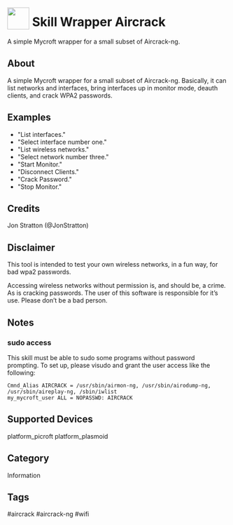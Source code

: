 # <img src='https://raw.githack.com/FortAwesome/Font-Awesome/master/svgs/solid/robot.svg' card_color='#40DBB0' width='50' height='50' style='vertical-align:bottom'/> Skill Wrapper Aircrack
A simple Mycroft wrapper for a small subset of Aircrack-ng.

## About 
A simple Mycroft wrapper for a small subset of Aircrack-ng. Basically, it can list networks and interfaces, bring interfaces up in monitor mode, deauth clients, and crack WPA2 passwords.

## Examples 
* "List interfaces."
* "Select interface number one."
* "List wireless networks."
* "Select network number three."
* "Start Monitor."
* "Disconnect Clients."
* "Crack Password."
* "Stop Monitor."

## Credits 
Jon Stratton (@JonStratton)

## Disclaimer
This tool is intended to test your own wireless networks, in a fun way, for bad wpa2 passwords.

Accessing wireless networks without permission is, and should be, a crime. As is cracking passwords. The user of this software is responsible for it’s use. Please don’t be a bad person.

## Notes
### sudo access
This skill must be able to sudo some programs without password prompting. To set up, please visudo and grant the user access like the following:
```
Cmnd_Alias AIRCRACK = /usr/sbin/airmon-ng, /usr/sbin/airodump-ng, /usr/sbin/aireplay-ng, /sbin/iwlist
my_mycroft_user ALL = NOPASSWD: AIRCRACK
```

## Supported Devices 
platform_picroft platform_plasmoid 

## Category
Information

## Tags
#aircrack
#aircrack-ng
#wifi
